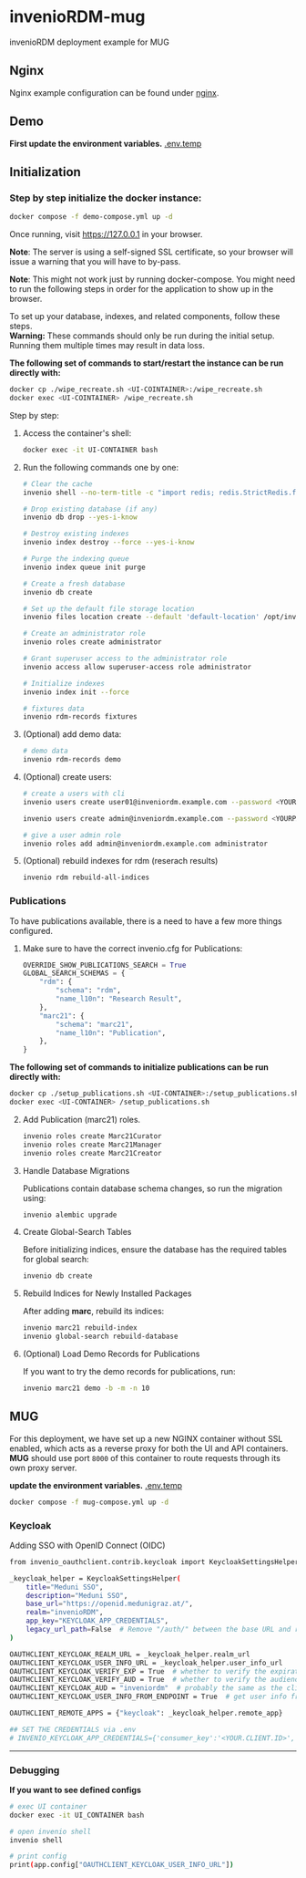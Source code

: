 # invenioRDM-mug

invenioRDM deployment example for MUG

## Nginx

Nginx example configuration can be found under [nginx](nginx).

## Demo

**First update the environment variables.** [.env.temp](.env.temp)

## Initialization

### Step by step initialize the docker instance:

```bash
docker compose -f demo-compose.yml up -d
```

Once running, visit https://127.0.0.1 in your browser.

**Note**: The server is using a self-signed SSL certificate, so your browser
will issue a warning that you will have to by-pass.

**Note**: This might not work just by running docker-compose. You might need to run the following steps in order for the application to show up in the browser.

To set up your database, indexes, and related components, follow these steps.  
**Warning:** These commands should only be run during the initial setup. Running them multiple times may result in data loss.

**The following set of commands to start/restart the instance can be run directly with:**
```bash
docker cp ./wipe_recreate.sh <UI-COINTAINER>:/wipe_recreate.sh
docker exec <UI-COINTAINER> /wipe_recreate.sh
```

Step by step:

1. Access the container's shell:
   ```bash
   docker exec -it UI-CONTAINER bash
   ```
2. Run the following commands one by one:

    ```bash
    # Clear the cache
    invenio shell --no-term-title -c "import redis; redis.StrictRedis.from_url(app.config['CACHE_REDIS_URL']).flushall(); print('Cache cleared')"

    # Drop existing database (if any)
    invenio db drop --yes-i-know

    # Destroy existing indexes
    invenio index destroy --force --yes-i-know

    # Purge the indexing queue
    invenio index queue init purge

    # Create a fresh database
    invenio db create

    # Set up the default file storage location
    invenio files location create --default 'default-location' /opt/invenio/var/instance/data

    # Create an administrator role
    invenio roles create administrator

    # Grant superuser access to the administrator role
    invenio access allow superuser-access role administrator

    # Initialize indexes
    invenio index init --force
   
    # fixtures data
    invenio rdm-records fixtures
    ```

3. (Optional) add demo data:

    ```bash
    # demo data
    invenio rdm-records demo
    ```
4. (Optional) create users:

    ```bash
    # create a users with cli
    invenio users create user01@inveniordm.example.com --password <YOURPASSWORD> --active --confirm
    
    invenio users create admin@inveniordm.example.com --password <YOURPASSWORD> --active --confirm

    # give a user admin role
    invenio roles add admin@inveniordm.example.com administrator
    ```
5. (Optional) rebuild indexes for rdm (reserach results)
   ```bash
   invenio rdm rebuild-all-indices
   ```

### Publications

To have publications available, there is a need to have a few more things configured.

1. Make sure to have the correct invenio.cfg for Publications:

    ```python
    OVERRIDE_SHOW_PUBLICATIONS_SEARCH = True
    GLOBAL_SEARCH_SCHEMAS = {
        "rdm": {
            "schema": "rdm",
            "name_l10n": "Research Result",
        },
        "marc21": {
            "schema": "marc21",
            "name_l10n": "Publication",
        },
    }
    ```

**The following set of commands to initialize publications can be run directly with:**
```bash
docker cp ./setup_publications.sh <UI-CONTAINER>:/setup_publications.sh
docker exec <UI-CONTAINER> /setup_publications.sh
```

2. Add Publication (marc21) roles.

    ```bash
    invenio roles create Marc21Curator
    invenio roles create Marc21Manager
    invenio roles create Marc21Creator
    ```
3. Handle Database Migrations

    Publications contain database schema changes, so run the migration using:

    ```bash
    invenio alembic upgrade 
    ```

4. Create Global-Search Tables  

    Before initializing indices, ensure the database has the required tables for global search:

    ```bash
    invenio db create
    ```

5. Rebuild Indices for Newly Installed Packages

    After adding **marc**, rebuild its indices:

    ```bash
    invenio marc21 rebuild-index
    invenio global-search rebuild-database
    ```

6. (Optional) Load Demo Records for Publications

    If you want to try the demo records for publications, run:  
    ```bash
    invenio marc21 demo -b -m -n 10
    ```

## MUG

For this deployment, we have set up a new NGINX container without SSL enabled, which acts as a reverse proxy for both the UI and API containers. **MUG** should use port `8000` of this container to route requests through its own proxy server.

**update the environment variables.** [.env.temp](.env.temp)

```bash
docker compose -f mug-compose.yml up -d
```


### Keycloak
Adding SSO with OpenID Connect (OIDC)

```bash
from invenio_oauthclient.contrib.keycloak import KeycloakSettingsHelper

_keycloak_helper = KeycloakSettingsHelper(
    title="Meduni SSO",
    description="Meduni SSO",
    base_url="https://openid.medunigraz.at/",
    realm="invenioRDM",
    app_key="KEYCLOAK_APP_CREDENTIALS",
    legacy_url_path=False  # Remove "/auth/" between the base URL and realm names for generated Keycloak URLs (default: True, for Keycloak up to v17)
)

OAUTHCLIENT_KEYCLOAK_REALM_URL = _keycloak_helper.realm_url
OAUTHCLIENT_KEYCLOAK_USER_INFO_URL = _keycloak_helper.user_info_url
OAUTHCLIENT_KEYCLOAK_VERIFY_EXP = True  # whether to verify the expiration date of tokens
OAUTHCLIENT_KEYCLOAK_VERIFY_AUD = True  # whether to verify the audience tag for tokens
OAUTHCLIENT_KEYCLOAK_AUD = "inveniordm"  # probably the same as the client ID
OAUTHCLIENT_KEYCLOAK_USER_INFO_FROM_ENDPOINT = True  # get user info from keycloak endpoint

OAUTHCLIENT_REMOTE_APPS = {"keycloak": _keycloak_helper.remote_app}

## SET THE CREDENTIALS via .env
# INVENIO_KEYCLOAK_APP_CREDENTIALS={'consumer_key':'<YOUR.CLIENT.ID>','consumer_secret': '<YOUR.CLIENT.CREDENTIALS.SECRET>'}
```
---

### Debugging

**If you want to see defined configs**
```bash
# exec UI container
docker exec -it UI_CONTAINER bash

# open invenio shell
invenio shell

# print config
print(app.config["OAUTHCLIENT_KEYCLOAK_USER_INFO_URL"])
```


